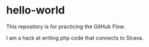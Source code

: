# hello-world
This repository is for practicing the GitHub Flow.


I am a hack at writing php code that connects to Strava.
